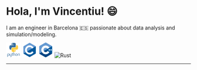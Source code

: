 # Hola,  I'm Vincentiu! 😄

I am an engineer in Barcelona 🇪🇸  passionate about data analysis and simulation/modeling.

<p align="left">
  <img src="https://github.com/devicons/devicon/blob/master/icons/python/python-original-wordmark.svg" title="Python" alt="Python" width="40" height="40"/>
  <img src="https://github.com/devicons/devicon/blob/master/icons/c/c-original.svg" title="Modern C" alt="C" width="40" height="40"/>
  <img src="https://github.com/devicons/devicon/blob/master/icons/cplusplus/cplusplus-original.svg" title="Modern C++" alt="C++" width="40" height="40"/>
  <img src="https://images.prismic.io/barrage/d6b6bc3f-21a0-45bf-bb6f-1bbbbef00eaa_rust-programming-language-blog_post.jpeg?auto=compress,format&q=100" title="Rust" alt="Rust" width="40" height="40"/>
</p>

---
